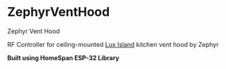 # ZephyrVentHood
 Zephyr Vent Hood
 
 RF Controller for ceiling-mounted <a href="https://zephyronline.com/product/lux-island-range-hood/">Lux Island</a> kitchen vent hood by Zephyr
 <p><b> Built using HomeSpan ESP-32 Library</p>
